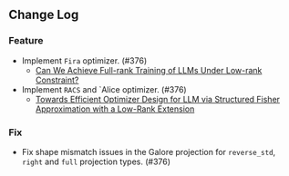 ## Change Log

### Feature

* Implement `Fira` optimizer. (#376)
    * [Can We Achieve Full-rank Training of LLMs Under Low-rank Constraint?](https://arxiv.org/abs/2410.01623) 
* Implement `RACS` and `Alice optimizer. (#376)
    * [Towards Efficient Optimizer Design for LLM via Structured Fisher Approximation with a Low-Rank Extension](https://arxiv.org/abs/2502.07752)

### Fix

* Fix shape mismatch issues in the Galore projection for `reverse_std`, `right` and `full` projection types. (#376)
